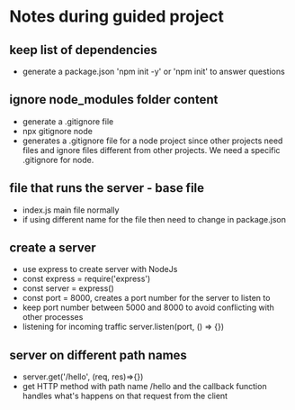# Notes during guided project

## keep list of dependencies 
- generate a package.json 'npm init -y' or 'npm init' to answer questions 

## ignore node_modules folder content
- generate a .gitignore file 
- npx gitignore node 
- generates a .gitignore file for a node project since other projects need files and ignore files different from other projects. We need a specific .gitignore for node.

## file that runs the server - base file 
- index.js main file normally
- if using different name for the file then need to change in package.json

## create a server 
- use express to create server with NodeJs
- const express = require('express') 
- const server = express()
- const port = 8000, creates a port number for the server to listen to
- keep port number between 5000 and 8000 to avoid conflicting with other processes
- listening for incoming traffic server.listen(port, () => {})

## server on different path names 
- server.get('/hello', (req, res)=>{})
- get HTTP method with path name /hello and the callback function handles what's happens on that request from the client 